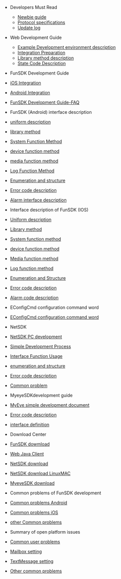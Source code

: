 - Developers Must Read
  - [Newbie guide](en/DevelopersMustRead-Newbieguide.md)
  - [Protocol specifications](en/DevelopersMustRead-Protocolspecifications.md)
  - [Update log](en/DevelopersMustRead-Updatelog.md)

- Web Development Guide
  - [Example Development environment description](en/WebDevelopmentGuide-ExampleDevelopmentenvironmentdescription.md)
  - [Integration Preparation](en/WebDevelopmentGuide-IntegrationPreparation.md)
  - [Library method description](en/WebDevelopmentGuide-Librarymetheddescription.md)
  - [State Code Description](en/WebDevelopmentGuide-StateCodeDescription.md)

- FunSDK Development Guide
 - [iOS Integration](en/FunSDKDevelopmentGuide-iOSIntegration.md)
 - [Android Integration](en/FunSDKDevelopmentGuide-AndroidIntegration.md)
 - [FunSDK Development Guide-FAQ](en/FunSDKDevelopmentGuide-FAQ.md)
 
- FunSDK (Android) interface description
 - [uniform description](en/FunSDKAndroidInterfacedescription-uniformdescription.md)
 - [library method](en/FunSDKAndroidInterfacedescription-librarymethod.md)
 - [System Function Method](en/FunSDKAndroidInterfacedescription-SystemFunctionMethod.md)
 - [device function method](en/FunSDKAndroidInterfacedescription-devicefunctionmethod.md)
 - [media function method](en/FunSDKAndroidInterfacedescription-mediafunctionmethod.md)
 - [Log Function Method](en/FunSDKAndroidInterfacedescription-LogFunctionMethod.md)
 - [Enumeration and structure](en/FunSDKAndroidInterfacedescription-Enumerationandstructure.md)
 - [Error code description](en/FunSDKAndroidInterfacedescription-Errorcodedescription.md)
 - [Alarm interface description](en/FunSDKAndroidInterfacedescription-Alarminterfacedescription.md)
 
- Interface description of FunSDK (IOS)
 - [Uniform description](en/InterfacedescriptionofFunSDKiOS-Uniformdescription.md)
 - [Library method](en/InterfacedescriptionofFunSDKiOS-Librarymethod.md)
 - [System function method](en/InterfacedescriptionofFunSDKiOS-Systemfunctionmethod.md)
 - [device function method](en/InterfacedescriptionofFunSDKiOS-devicefunctionmethod.md)
 - [Media function method](en/InterfacedescriptionofFunSDKiOS-Mediafunctionmethod.md)
 - [Log function method](en/InterfacedescriptionofFunSDKiOS-Logfunctionmethod.md)
 - [Enumeration and Structure](en/InterfacedescriptionofFunSDKiOS-EnumerationandStructure.md)
 - [Error code description](en/InterfacedescriptionofFunSDKiOS-Errorcodedescription.md)
 - [Alarm code description](en/InterfacedescriptionofFunSDKiOS-Alarmcodedescription.md)

- EConfigCmd configuration command word
 - [EConfigCmd configuration command word](en/EConfigCmdconfigurationcommandword.md)

- NetSDK
 - [NetSDK PC development](en/NetSDKWindows-NetSDKPCdevelopment.md)
 - [Simple Development Process](en/NetSDKWindows-SimpleDevelopmentProcess.md)
 - [Interface Function Usage](en/NetSDKWindows-InterfaceFunctionUsage.md)
 - [enumeration and structure](en/NetSDKWindows-enumerationandstruction.md)
 - [Error code description](en/NetSDKWindows-Errorcodedescription.md)
 - [Common problem](en/NetSDKWindows-Commonproblem.md)
 
- MyeyeSDKdevelopment guide
 - [MyEye simple development document](en/MyeyeSDKdevelopmentguide-MyEyesimpledevelopmentdocument.md)
 - [Error code description](en/MyeyeSDKdevelopmentguide-Errorcodedescription.md)
 - [interface definition](en/MyeyeSDKdevelopmentguide-interfacedefinition.md)
 
- Download Center
 - [FunSDK dowmload](en/downloadcenter-FunSDKdowmload.md)
 - [Web Java Client](en/downloadcenter-WebJavaClient.md)
 - [NetSDK download](en/downloadcenter-NetSDKdownloadWin32.md)
 - [NetSDK download LinuxMAC](en/downloadcenter-NetSDKdownloadLinuxMAC.md)
 - [MyeyeSDK download](en/downloadcenter-MyeyeSDKdownloadWin32.md)

- Common problems of FunSDK development
 - [Common problems Android](en/CommonproblemofFunSDKdevelopment-CommonproblemsAndroid.md)
 - [Common problems iOS](en/CommonproblemofFunSDKdevelopment-CommonproblemsiOS.md)
 - [other Common problems](en/CommonproblemofFunSDKdevelopment-otherCommonproblems.md)
 
- Summary of open platform issues
 - [Common user problems](en/OpenPlatform-CommonUserProblems.md)
 - [Mailbox setting](en/OpenPlatform-MailboxSetting.md)
 - [TextMessage setting](en/OpenPlatform-TextMessageSetting.md)
 - [Other common problems](en/OpenPlatform-OtherCommonProblems.md)


